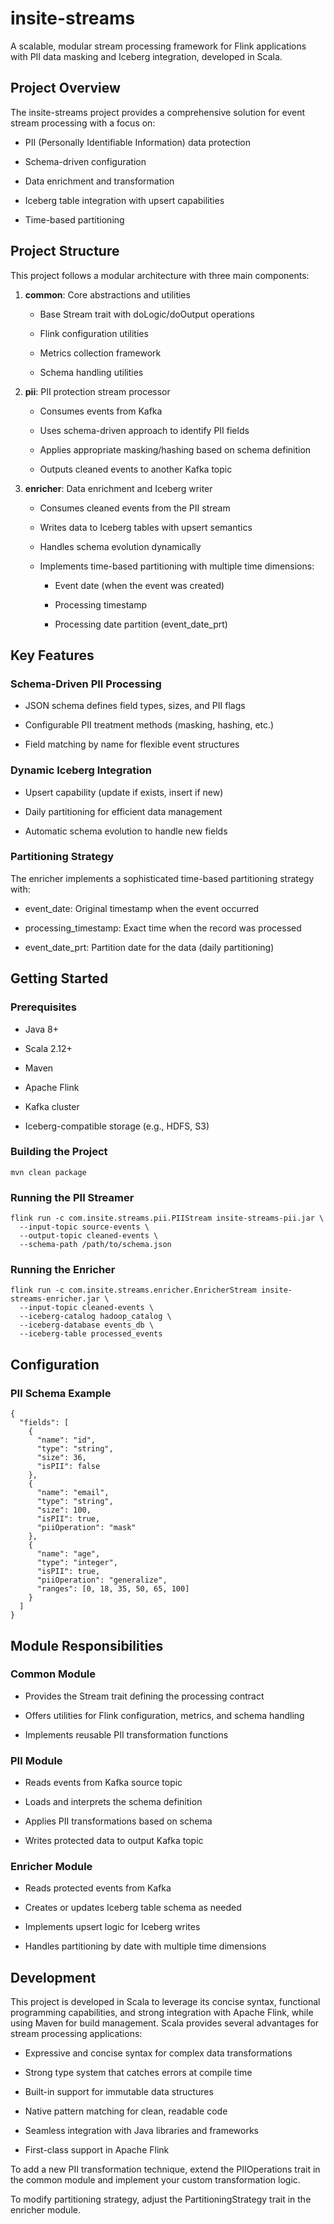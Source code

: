 # **insite-streams**

A scalable, modular stream processing framework for Flink applications with PII data masking and Iceberg integration, developed in Scala.


## **Project Overview**

The insite-streams project provides a comprehensive solution for event stream processing with a focus on:

- PII (Personally Identifiable Information) data protection

- Schema-driven configuration

- Data enrichment and transformation

- Iceberg table integration with upsert capabilities

- Time-based partitioning


## **Project Structure**

This project follows a modular architecture with three main components:

1. **common**: Core abstractions and utilities

   - Base Stream trait with doLogic/doOutput operations

   - Flink configuration utilities

   - Metrics collection framework

   - Schema handling utilities

2. **pii**: PII protection stream processor

   - Consumes events from Kafka

   - Uses schema-driven approach to identify PII fields

   - Applies appropriate masking/hashing based on schema definition

   - Outputs cleaned events to another Kafka topic

3. **enricher**: Data enrichment and Iceberg writer

   - Consumes cleaned events from the PII stream

   - Writes data to Iceberg tables with upsert semantics

   - Handles schema evolution dynamically

   - Implements time-based partitioning with multiple time dimensions:

     - Event date (when the event was created)

     - Processing timestamp

     - Processing date partition (event\_date\_prt)


## **Key Features**

### **Schema-Driven PII Processing**

- JSON schema defines field types, sizes, and PII flags

- Configurable PII treatment methods (masking, hashing, etc.)

- Field matching by name for flexible event structures


### **Dynamic Iceberg Integration**

- Upsert capability (update if exists, insert if new)

- Daily partitioning for efficient data management

- Automatic schema evolution to handle new fields


### **Partitioning Strategy**

The enricher implements a sophisticated time-based partitioning strategy with:

- event\_date: Original timestamp when the event occurred

- processing\_timestamp: Exact time when the record was processed

- event\_date\_prt: Partition date for the data (daily partitioning)


## **Getting Started**

### **Prerequisites**

- Java 8+

- Scala 2.12+

- Maven

- Apache Flink

- Kafka cluster

- Iceberg-compatible storage (e.g., HDFS, S3)


### **Building the Project**

    mvn clean package


### **Running the PII Streamer**

    flink run -c com.insite.streams.pii.PIIStream insite-streams-pii.jar \
      --input-topic source-events \
      --output-topic cleaned-events \
      --schema-path /path/to/schema.json


### **Running the Enricher**

    flink run -c com.insite.streams.enricher.EnricherStream insite-streams-enricher.jar \
      --input-topic cleaned-events \
      --iceberg-catalog hadoop_catalog \
      --iceberg-database events_db \
      --iceberg-table processed_events


## **Configuration**

### **PII Schema Example**

    {
      "fields": [
        {
          "name": "id",
          "type": "string",
          "size": 36,
          "isPII": false
        },
        {
          "name": "email",
          "type": "string",
          "size": 100,
          "isPII": true,
          "piiOperation": "mask"
        },
        {
          "name": "age",
          "type": "integer",
          "isPII": true,
          "piiOperation": "generalize",
          "ranges": [0, 18, 35, 50, 65, 100]
        }
      ]
    }


## **Module Responsibilities**

### **Common Module**

- Provides the Stream trait defining the processing contract

- Offers utilities for Flink configuration, metrics, and schema handling

- Implements reusable PII transformation functions


### **PII Module**

- Reads events from Kafka source topic

- Loads and interprets the schema definition

- Applies PII transformations based on schema

- Writes protected data to output Kafka topic


### **Enricher Module**

- Reads protected events from Kafka

- Creates or updates Iceberg table schema as needed

- Implements upsert logic for Iceberg writes

- Handles partitioning by date with multiple time dimensions


## **Development**

This project is developed in Scala to leverage its concise syntax, functional programming capabilities, and strong integration with Apache Flink, while using Maven for build management. Scala provides several advantages for stream processing applications:

- Expressive and concise syntax for complex data transformations

- Strong type system that catches errors at compile time

- Built-in support for immutable data structures

- Native pattern matching for clean, readable code

- Seamless integration with Java libraries and frameworks

- First-class support in Apache Flink

To add a new PII transformation technique, extend the PIIOperations trait in the common module and implement your custom transformation logic.

To modify partitioning strategy, adjust the PartitioningStrategy trait in the enricher module.

